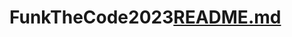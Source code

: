 # FunkTheCode2023[README.md](https://github.com/CodeSystem2022/FunkTheCode2023/files/11493406/README.md)
